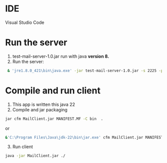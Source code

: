 # IDE
Visual Studio Code

# Run the server
1. test-mail-server-1.0.jar run with java <b>version 8.</b>
2. Run the server:
```sh
 & 'jre1.8.0_421\bin\java.exe' -jar test-mail-server-1.0.jar -s 2225 -p 3335 -m ./
```
# Compile and run client
1. This app is written this java 22
2. Compile and jar packaging
```sh
jar cfm MailClient.jar MANIFEST.MF -C bin  .
```
or
```sh
&'C:\Program Files\Java\jdk-22\bin\jar.exe' cfm MailClient.jar MANIFEST.MF -C bin  .
```
3. Run client
```sh
java -jar MailClient.jar ./
```
